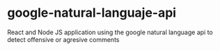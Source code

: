 # google-natural-languaje-api
React and Node JS application using the google natural language api to detect offensive or agresive comments
